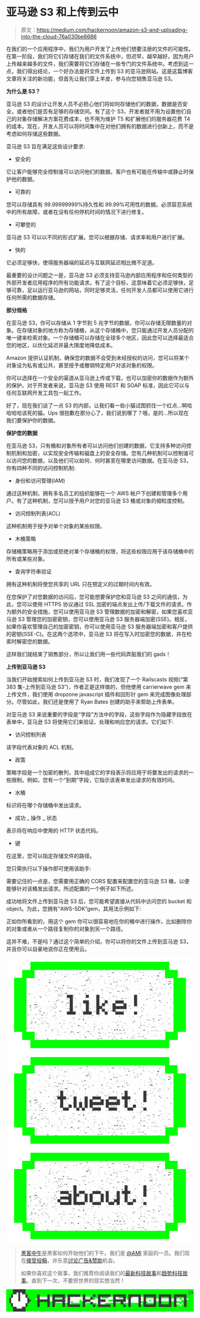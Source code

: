 # 亚马逊 S3 和上传到云中

> 原文：<https://medium.com/hackernoon/amazon-s3-and-uploading-into-the-cloud-76a030be6686>

在我们的一个应用程序中，我们为用户开发了上传他们想要注册的文件的可能性。在第一阶段，我们将它们存储在我们的文件系统中，但迟早，越早越好，因为用户上传越来越多的文件，我们需要将它们存储在一些专门的文件系统中。考虑到这一点，我们得出结论，一个好办法是将文件上传到 S3 的亚马逊网站。这是这篇博客文章将关注的新功能，但首先让我们穿上羊皮，参与向您销售亚马逊 S3。

**为什么是 S3？**

亚马逊 S3 的设计让开发人员不必担心他们将如何存储他们的数据，数据是否安全，或者他们是否有足够的存储空间。有了这个 S3，开发者就不用为设置他们自己的对象存储解决方案花费成本，也不用为维护 T5 和扩展他们的服务器花费 T4 的成本。现在，开发人员可以将时间集中在对他们拥有的数据进行创新上，而不是考虑如何存储这些数据。

亚马逊 S3 旨在满足这些设计要求:

*   安全的

它让客户能够完全控制谁可以访问他们的数据。客户也有可能在传输中或静止时保护他的数据。

*   可靠的

您可以存储具有 99.99999999%持久性和 99.99%可用性的数据。必须容忍系统中的所有故障，或者在没有任何停机时间的情况下进行修复。

*   可攀登的

亚马逊 S3 可以以不同的形式扩展。您可以根据存储、请求率和用户进行扩展。

*   快的

它必须足够快，使得服务器端的延迟与互联网延迟相比微不足道。

最重要的设计问题之一是，亚马逊 S3 必须支持亚马逊内部应用程序和任何类型的外部开发者应用程序的所有功能请求。有了这个目标，这意味着它必须足够快，足够可靠，足以运行亚马逊的网站，同时足够灵活，任何开发人员都可以使用它进行任何所需的数据存储。

**部分规格**

在亚马逊 S3，你可以存储从 1 字节到 5 兆字节的数据，你可以存储无限数量的对象。在存储对象的地方称为存储桶，从这个存储桶中，您只能通过开发人员分配的唯一键来检索对象。一个存储桶可以存储在全球多个地区，因此您可以选择最适合您的地区，以优化延迟并最大限度地降低成本。

Amazon 提供认证机制，确保您的数据不会受到未经授权的访问，您可以将某个对象设为私有或公共，甚至授予或撤销特定用户对该对象的权限。

你可以选择在一个安全的渠道从亚马逊上传或下载，也可以加密你的数据作为额外的保护。对于开发者来说，亚马逊 S3 使用 REST 和 SOAP 标准，因此它可以与任何互联网开发工具包一起工作。

好了，现在我们谈了一点 S3 的内部，让我们看一些小猫试图抓住一个红点…啊哈哈哈哈该死的猫。Ups 很抱歉在那分心了，我们说到哪了？哦，是的…所以现在我们要保护你的数据。

**保护您的数据**

在亚马逊 S3，只有桶和对象所有者可以访问他们创建的数据，它支持多种访问控制机制和加密，以实现安全传输和磁盘上的安全存储。您有几种机制可以控制谁可以访问您的数据，以及他们可以如何、何时甚至在哪里访问数据。在亚马逊 S3，你有四种不同的访问控制机制:

*   身份和访问管理(IAM)

通过这种机制，拥有多名员工的组织能够在一个 AWS 帐户下创建和管理多个用户。有了这种机制，您可以授予用户对您的亚马逊 S3 桶或对象的细粒度控制。

*   访问控制列表(ACL)

这种机制用于授予对单个对象的某些权限。

*   木桶策略

存储桶策略用于添加或拒绝对某个存储桶的权限，将这些权限应用于该存储桶中的所有或某些对象。

*   查询字符串验证

拥有这种机制将使您共享的 URL 只在预定义的过期时间内有效。

在您保护了对您数据的访问后，您可能想要保护您和亚马逊 S3 之间的通信，为此，您可以使用 HTTPS 协议通过 SSL 加密的端点发出上传/下载文件的请求。作为额外的安全措施，您可以使用亚马逊 S3 管理数据的加密和解密，如果您喜欢亚马逊 S3 管理您的加密密钥，您可以使用亚马逊 S3 服务器端加密(SSE)。相反，如果你喜欢管理自己的加密密钥，你可以使用亚马逊 S3 服务器端加密和客户提供的密钥(SSE-C)。在这两个选项中，亚马逊 S3 将在写入时加密您的数据，并在检索时解密您的数据。

这样我们就结束了销售部分，所以让我们用一些代码弄脏我们的 gads！

**上传到亚马逊 S3**

当我们开始搜索如何上传到亚马逊 S3 时，我们发现了一个 Railscasts 视频(“第 383 集-上传到亚马逊 S3”)，作者正是这样做的，但他使用 carrierwave gem 来上传文件，我们使用 dropzone javascript 插件和回形针 gem 来完成图像处理部分。尽管如此，我们还是使用了 Ryan Bates 创建的助手来帮助上传表单。

对亚马逊 S3 来说重要的字段是“字段”方法中的字段，这些字段作为隐藏字段放在表单中，亚马逊 S3 将使用它们来验证、处理和响应您的请求。它们如下:

*   访问控制列表

该字段代表对象的 ACL 机制。

*   政策

策略字段是一个加密的散列，其中组成它的字段表示将应用于将要发出的请求的一些限制。例如，您有一个“到期”字段，它指示该表单发出请求的有效时间。

*   水桶

标识将在哪个存储桶中发出请求。

*   成功 _ 操作 _ 状态

表示将在响应中使用的 HTTP 状态代码。

*   键

在这里，您可以指定存储文件的路径。

您只需执行以下操作即可使用该助手:

需要记住的一点是，您需要用正确的 CORS 配置来配置您的亚马逊 S3 桶，以便能够针对该桶发出请求。所述配置的一个例子如下所述。

成功地将文件上传到亚马逊 S3 后，您可能希望直接从代码中访问您的 bucket 和 object。为此，您拥有“AWS-SDK”gem，其用法示例如下:

正如你所看到的，用这个 gem 你可以很容易地在你的桶中进行操作，比如删除你的对象或者从一个路径复制你的对象到另一个路径。

这并不难，不是吗？通过这个简单的介绍，你可以将你的文件上传到亚马逊 S3，并且你可以自豪地说你正在使用云。

[![](img/50ef4044ecd4e250b5d50f368b775d38.png)](http://bit.ly/HackernoonFB)[![](img/979d9a46439d5aebbdcdca574e21dc81.png)](https://goo.gl/k7XYbx)[![](img/2930ba6bd2c12218fdbbf7e02c8746ff.png)](https://goo.gl/4ofytp)

> [黑客中午](http://bit.ly/Hackernoon)是黑客如何开始他们的下午。我们是 [@AMI](http://bit.ly/atAMIatAMI) 家庭的一员。我们现在[接受投稿](http://bit.ly/hackernoonsubmission)，并乐意[讨论广告&赞助](mailto:partners@amipublications.com)机会。
> 
> 如果你喜欢这个故事，我们推荐你阅读我们的[最新科技故事](http://bit.ly/hackernoonlatestt)和[趋势科技故事](https://hackernoon.com/trending)。直到下一次，不要把世界的现实想当然！

[![](img/be0ca55ba73a573dce11effb2ee80d56.png)](https://goo.gl/Ahtev1)